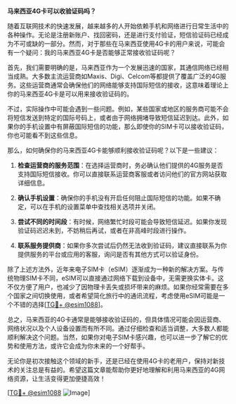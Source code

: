 **马来西亚4G卡可以收验证码吗？**

随着互联网技术的快速发展，越来越多的人开始依赖手机和网络进行日常生活中的各种操作。无论是注册新账户、找回密码，还是进行支付验证，短信验证码已经成为不可或缺的一部分。然而，对于那些在马来西亚使用4G卡的用户来说，可能会有一个疑问：我的马来西亚4G卡是否能够正常接收验证码呢？

首先，我们需要明确的是，马来西亚作为一个发展迅速的国家，其通信网络已经相当成熟。大多数主流运营商如Maxis、Digi、Celcom等都提供了覆盖广泛的4G服务。这些运营商通常会确保他们的网络能够支持国际短信的接收，这意味着理论上你的马来西亚4G卡是可以用来接收验证码的。

不过，实际操作中可能会遇到一些问题。例如，某些国家或地区的服务商可能不会将短信发送到特定的国际号码上，或者由于网络拥堵导致短信延迟到达。此外，如果你的手机设置中有屏蔽国际短信的功能，那么即使你的SIM卡可以接收验证码，你也可能看不到这些信息。

那么，如何确保你的马来西亚4G卡能够顺利接收验证码呢？以下是一些建议：

1. **检查运营商的服务范围**：在选择运营商时，务必确认他们提供的4G服务是否支持国际短信接收。你可以直接联系运营商客服或者访问他们的官方网站获取详细信息。

2. **确认手机设置**：确保你的手机没有开启任何阻止国际短信的功能。如果不确定，可以在手机的设置菜单中查找相关选项并关闭。

3. **尝试不同的时间段**：有时候，网络繁忙时段可能会导致短信延迟。如果你发现验证码迟迟未到，不妨稍后再试，或者在非高峰时段进行操作。

4. **联系服务提供商**：如果你多次尝试后仍然无法收到验证码，建议直接联系为你提供服务的平台或应用的客服，询问是否有其他方式可以验证身份。

除了上述方法外，近年来电子SIM卡（eSIM）逐渐成为一种新的解决方案。与传统物理SIM卡不同，eSIM可以直接通过网络下载到设备中，无需更换实体卡。这不仅方便了用户，也减少了因物理卡丢失或损坏带来的麻烦。如果你经常需要在多个国家之间切换使用，或者希望简化旅行中的通讯流程，考虑使用eSIM可能是一个不错的选择[[TG💪+ @esim1088](https://t.me/s/esim1088)]。

总之，马来西亚的4G卡通常是能够接收验证码的，但具体情况可能会因运营商、网络状况以及个人设备设置而有所不同。通过仔细检查和适当调整，大多数人都能顺利解决这个问题。当然，如果你对电子SIM卡感兴趣，也可以进一步了解它的优势和使用方法，或许它会成为你未来的一个好帮手。

无论你是初次接触这个领域的新手，还是已经在使用4G卡的老用户，保持对新技术的关注总是有益的。希望这篇文章能帮助你更好地理解和利用马来西亚的4G网络资源，让生活变得更加便捷高效！

[[TG💪+ @esim1088](https://t.me/s/esim1088) ![Image](https://i.postimg.cc/4NQfJmqS/Snipaste-2025-05-13-00-14-12.png)]